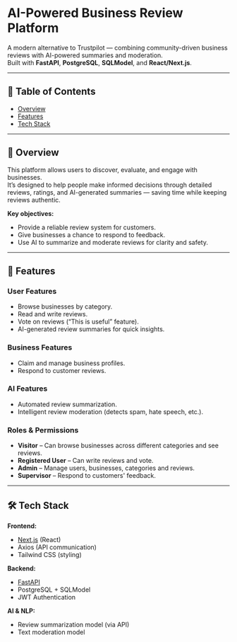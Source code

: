 # **AI-Powered Business Review Platform**  

A modern alternative to Trustpilot — combining community-driven business reviews with AI-powered summaries and moderation.  
Built with **FastAPI**, **PostgreSQL**, **SQLModel**, and **React/Next.js**.  

---

## 📌 **Table of Contents**  
- [Overview](#overview)  
- [Features](#features)  
- [Tech Stack](#tech-stack)  

---

## 📝 Overview

This platform allows users to discover, evaluate, and engage with businesses.  
It’s designed to help people make informed decisions through detailed reviews, ratings, and AI-generated summaries — saving time while keeping reviews authentic.  

**Key objectives:**  
- Provide a reliable review system for customers.  
- Give businesses a chance to respond to feedback.  
- Use AI to summarize and moderate reviews for clarity and safety.  

---

## 🚀 **Features**  

### **User Features**  
- Browse businesses by category.  
- Read and write reviews.  
- Vote on reviews (“This is useful” feature).  
- AI-generated review summaries for quick insights.  

### **Business Features**  
- Claim and manage business profiles.  
- Respond to customer reviews.  

### **AI Features**  
- Automated review summarization.  
- Intelligent review moderation (detects spam, hate speech, etc.).  

### **Roles & Permissions**  
- **Visitor** – Can browse businesses across different categories and see reviews.  
- **Registered User** – Can write reviews and vote. 
- **Admin** – Manage users, businesses, categories and reviews.  
- **Supervisor** – Respond to customers' feedback.  

---

## 🛠 **Tech Stack**  

**Frontend:**  
- [Next.js](https://nextjs.org/) (React)  
- Axios (API communication)  
- Tailwind CSS (styling)  

**Backend:**  
- [FastAPI](https://fastapi.tiangolo.com/)  
- PostgreSQL + SQLModel  
- JWT Authentication  

**AI & NLP:**  
- Review summarization model (via API)  
- Text moderation model  
